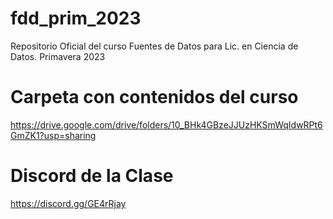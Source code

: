# fdd_prim_2023
Repositorio Oficial del curso Fuentes de Datos para Lic. en Ciencia de Datos. Primavera 2023

# Carpeta con contenidos del curso
https://drive.google.com/drive/folders/10_BHk4GBzeJJUzHKSmWqIdwRPt6GmZK1?usp=sharing

# Discord de la Clase
https://discord.gg/GE4rRjay
